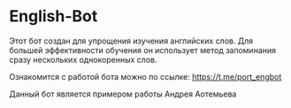 # English-Bot

Этот бот создан для упрощения изучения английских слов. Для большей эффективности обучения он использует метод запоминания сразу нескольких однокоренных слов. 

Ознакомится с работой бота можно по ссылке: https://t.me/port_engbot


Данный бот является примером работы Андрея Аотемьева
